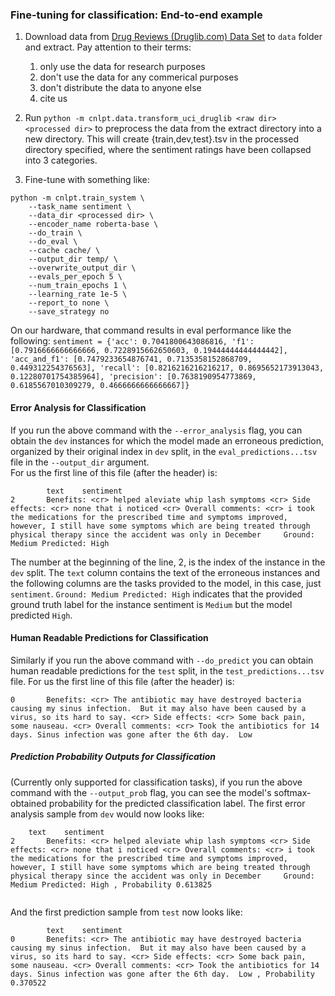 ### Fine-tuning for classification: End-to-end example
1. Download data from [Drug Reviews (Druglib.com) Data Set](https://archive.ics.uci.edu/dataset/461/drug+review+dataset+druglib+com) to `data` folder and extract. Pay attention to their terms:
   1. only use the data for research purposes
   2. don't use the data for any commerical purposes
   3. don't distribute the data to anyone else
   4. cite us

2. Run ```python -m cnlpt.data.transform_uci_druglib <raw dir> <processed dir>``` to preprocess the data from the extract directory into a new directory. This will create {train,dev,test}.tsv in the processed directory specified, where the sentiment ratings have been collapsed into 3 categories.

3. Fine-tune with something like: 
```
python -m cnlpt.train_system \
    --task_name sentiment \
    --data_dir <processed dir> \
    --encoder_name roberta-base \
    --do_train \
    --do_eval \
    --cache cache/ \
    --output_dir temp/ \
    --overwrite_output_dir \
    --evals_per_epoch 5 \
    --num_train_epochs 1 \
    --learning_rate 1e-5 \
    --report_to none \
    --save_strategy no
```

On our hardware, that command results in eval performance like the following:
```sentiment = {'acc': 0.7041800643086816, 'f1': [0.7916666666666666, 0.7228915662650603, 0.19444444444444442], 'acc_and_f1': [0.7479233654876741, 0.7135358152868709, 0.449312254376563], 'recall': [0.8216216216216217, 0.8695652173913043, 0.12280701754385964], 'precision': [0.7638190954773869, 0.6185567010309279, 0.4666666666666667]}```

#### Error Analysis for Classification

If you run the above command with the `--error_analysis` flag, you can obtain the `dev` instances for which the model made an erroneous 
prediction, organized by their original index in `dev` split, in the `eval_predictions...tsv` file in the `--output_dir` argument.  
For us the first line of this file (after the header) is:
```
        text    sentiment
2       Benefits: <cr> helped aleviate whip lash symptoms <cr> Side effects: <cr> none that i noticed <cr> Overall comments: <cr> i took the medications for the prescribed time and symptoms improved, however, I still have some symptoms which are being treated through physical therapy since the accident was only in December     Ground: Medium Predicted: High

```
The number at the beginning of the line, 2, is the index of the instance in the `dev` split.  The `text` column contains the text of the erroneous instances and the following columns are the tasks provided to the model, in this case, just `sentiment`.  `Ground: Medium Predicted: High` indicates that the provided ground truth label for the instance sentiment is `Medium` but the model predicted `High`.  

#### Human Readable Predictions for Classification
Similarly if you run the above command with `--do_predict` you can obtain human readable predictions for the `test` split, in the `test_predictions...tsv` file.  For us the first line of this file (after the header) is:
```
0       Benefits: <cr> The antibiotic may have destroyed bacteria causing my sinus infection.  But it may also have been caused by a virus, so its hard to say. <cr> Side effects: <cr> Some back pain, some nauseau. <cr> Overall comments: <cr> Took the antibiotics for 14 days. Sinus infection was gone after the 6th day.  Low

```
##### Prediction Probability Outputs for Classification

(Currently only supported for classification tasks), if you run the above command with the `--output_prob` flag, you can see the model's softmax-obtained probability for the predicted classification label.  The first error analysis sample from `dev` would now looks like: 
```
	text	sentiment
2       Benefits: <cr> helped aleviate whip lash symptoms <cr> Side effects: <cr> none that i noticed <cr> Overall comments: <cr> i took the medications for the prescribed time and symptoms improved, however, I still have some symptoms which are being treated through physical therapy since the accident was only in December     Ground: Medium Predicted: High , Probability 0.613825


```
And the first prediction sample from `test` now looks like:
```
        text    sentiment
0       Benefits: <cr> The antibiotic may have destroyed bacteria causing my sinus infection.  But it may also have been caused by a virus, so its hard to say. <cr> Side effects: <cr> Some back pain, some nauseau. <cr> Overall comments: <cr> Took the antibiotics for 14 days. Sinus infection was gone after the 6th day.  Low , Probability 0.370522
```
